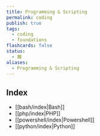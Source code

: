 ```yaml
---
title: Programming & Scripting
permalink: coding
publish: true
tags:
  - coding
  - foundations
flashcards: false
status:
  - 🟩
aliases:
  - Programming & Scripting
---
```


## Index
- [[bash/index|Bash]]
- [[php/index|PHP]]
- [[powershell/index|Powershell]]
- [[python/index|Python]]